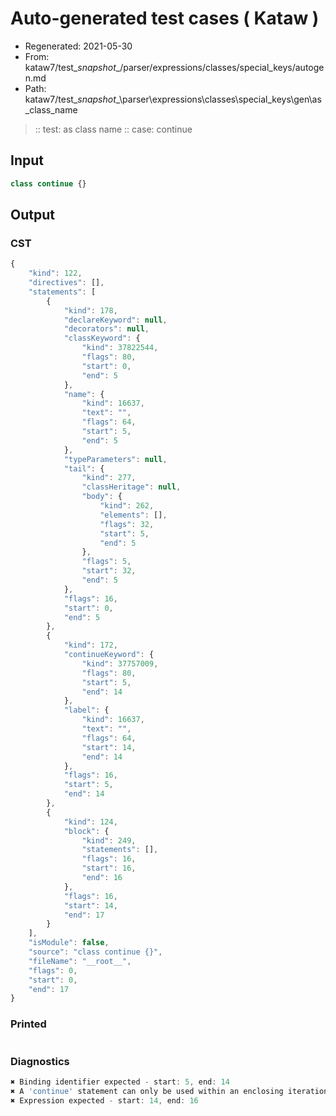 # Auto-generated test cases ( Kataw )
- Regenerated: 2021-05-30
- From: kataw7/test\__snapshot__/parser/expressions/classes/special_keys/autogen.md
- Path: kataw7/test\__snapshot__\parser\expressions\classes\special_keys\gen\as_class_name
> :: test: as class name
> :: case: continue
## Input

`````js
class continue {}
`````
## Output

### CST

```javascript
{
    "kind": 122,
    "directives": [],
    "statements": [
        {
            "kind": 178,
            "declareKeyword": null,
            "decorators": null,
            "classKeyword": {
                "kind": 37822544,
                "flags": 80,
                "start": 0,
                "end": 5
            },
            "name": {
                "kind": 16637,
                "text": "",
                "flags": 64,
                "start": 5,
                "end": 5
            },
            "typeParameters": null,
            "tail": {
                "kind": 277,
                "classHeritage": null,
                "body": {
                    "kind": 262,
                    "elements": [],
                    "flags": 32,
                    "start": 5,
                    "end": 5
                },
                "flags": 5,
                "start": 32,
                "end": 5
            },
            "flags": 16,
            "start": 0,
            "end": 5
        },
        {
            "kind": 172,
            "continueKeyword": {
                "kind": 37757009,
                "flags": 80,
                "start": 5,
                "end": 14
            },
            "label": {
                "kind": 16637,
                "text": "",
                "flags": 64,
                "start": 14,
                "end": 14
            },
            "flags": 16,
            "start": 5,
            "end": 14
        },
        {
            "kind": 124,
            "block": {
                "kind": 249,
                "statements": [],
                "flags": 16,
                "start": 16,
                "end": 16
            },
            "flags": 16,
            "start": 14,
            "end": 17
        }
    ],
    "isModule": false,
    "source": "class continue {}",
    "fileName": "__root__",
    "flags": 0,
    "start": 0,
    "end": 17
}
```

### Printed

```javascript

```

### Diagnostics

```javascript
✖ Binding identifier expected - start: 5, end: 14
✖ A 'continue' statement can only be used within an enclosing iteration statement. - start: 5, end: 14
✖ Expression expected - start: 14, end: 16

```

